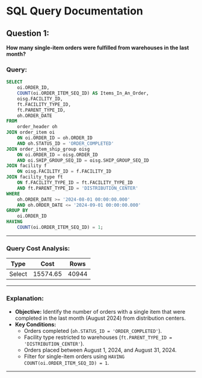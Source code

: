 
# SQL Query Documentation

## Question 1:  
**How many single-item orders were fulfilled from warehouses in the last month?**

### Query:
```sql
SELECT
    oi.ORDER_ID,
    COUNT(oi.ORDER_ITEM_SEQ_ID) AS Items_In_An_Order,
    oisg.FACILITY_ID,
    ft.FACILITY_TYPE_ID,
    ft.PARENT_TYPE_ID,
    oh.ORDER_DATE
FROM
    order_header oh
JOIN order_item oi 
    ON oi.ORDER_ID = oh.ORDER_ID
    AND oh.STATUS_ID = 'ORDER_COMPLETED'
JOIN order_item_ship_group oisg 
    ON oi.ORDER_ID = oisg.ORDER_ID
    AND oi.SHIP_GROUP_SEQ_ID = oisg.SHIP_GROUP_SEQ_ID
JOIN facility f 
    ON oisg.FACILITY_ID = f.FACILITY_ID
JOIN facility_type ft 
    ON f.FACILITY_TYPE_ID = ft.FACILITY_TYPE_ID
    AND ft.PARENT_TYPE_ID = 'DISTRIBUTION_CENTER'
WHERE
    oh.ORDER_DATE >= '2024-08-01 00:00:00.000'
    AND oh.ORDER_DATE <= '2024-09-01 00:00:00.000'
GROUP BY
    oi.ORDER_ID
HAVING
    COUNT(oi.ORDER_ITEM_SEQ_ID) = 1;
```

---

### Query Cost Analysis:

| **Type**   | **Cost** | **Rows** |
|------------|----------|----------|
| Select     | 15574.65 | 40944    |

---

### Explanation:
- **Objective:** Identify the number of orders with a single item that were completed in the last month (August 2024) from distribution centers.
- **Key Conditions:**
  - Orders completed (`oh.STATUS_ID = 'ORDER_COMPLETED'`).
  - Facility type restricted to warehouses (`ft.PARENT_TYPE_ID = 'DISTRIBUTION_CENTER'`).
  - Orders placed between August 1, 2024, and August 31, 2024.
  - Filter for single-item orders using `HAVING COUNT(oi.ORDER_ITEM_SEQ_ID) = 1`.

--- 
